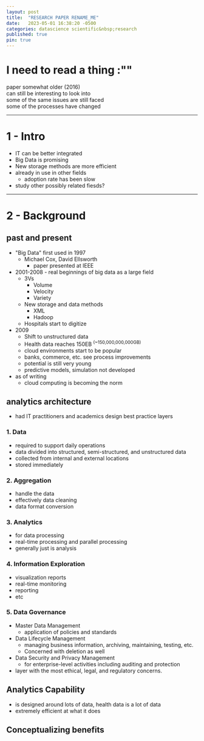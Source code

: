 ```yaml
---
layout: post
title:  "RESEARCH PAPER RENAME_ME"
date:   2023-05-01 16:38:20 -0500
categories: datascience scientific&nbsp;research
published: true
pin: true
---
```


# I need to read a thing :""

paper somewhat older (2016)  
can still be interesting to look into  
some of the same issues are still faced  
some of the processes have changed

------

# 1 - Intro

- IT can be better integrated
- Big Data is promising
- New storage methods are more efficient
- already in use in other fields
  - adoption rate has been slow
- study other possibly related fiesds?

------

# 2 - Background

## past and present

- "Big Data" first used in 1997
  - Michael Cox, David Ellsworth
    - paper presented at IEEE
- 2001-2008 - real beginnings of big data as a large
field
  - 3Vs
    - Volume
    - Velocity
    - Variety
  - New storage and data methods
    - XML
    - Hadoop
  - Hospitals start to digitize
- 2009
  - Shift to unstructured data
  - Health data reaches 150EB
    <sup>(~150,000,000,000GB)</sup>
  - cloud environments start to be popular
  - banks, commerce, etc. see process improvements
  - potential is still very young
  - predictive models, simulation not developed
- as of writing
  - cloud computing is becoming the norm

## analytics architecture

- had IT practitioners and academics design best
practice layers

### 1. Data

- required to support daily operations
- data divided into structured,
semi-structured, and unstructured data
- collected from internal and external
locations
- stored immediately

### 2. Aggregation

- handle the data
- effectively data cleaning
- data format conversion

### 3. Analytics

- for data processing
- real-time processing and parallel processing
- generally just is analysis

### 4. Information Exploration

- visualization reports
- real-time monitoring
- reporting
- etc

### 5. Data Governance

- Master Data Management
  - application of policies and standards
- Data Lifecycle Management
  - managing business information, archiving,
  maintaining, testing, etc.
  - Concerned with deletion as well
- Data Security and Privacy Management
  - for enterprise-level activities including
  auditing and protection
- layer with the most ethical, legal, and
regulatory concerns.

## Analytics Capability

- is designed around lots of data, health data is a lot
of data
- extremely efficient at what it does

## Conceptualizing benefits

